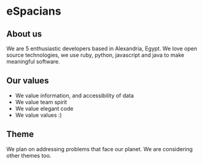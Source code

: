 # eSpacians

## About us

We are 5 enthusiastic developers based in Alexandria, 
Egypt. We love open source technologies, we use ruby, python, javascript and java to make meaningful software.


## Our values

* We value information, and accessibility of data
* We value team spirit
* We value elegant code
* We value values :)

## Theme

We plan on addressing problems that face our planet.  We are considering other themes too.
